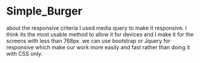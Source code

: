 # Simple_Burger

about the responsive criteria I used media query to make it responsive.
I think its the most usable method to allow it for devices and I make it for the screens with less than 768px.
we can use bootstrap or Jquery for responsive which make our work more easily and fast rather than doing it with CSS only.

